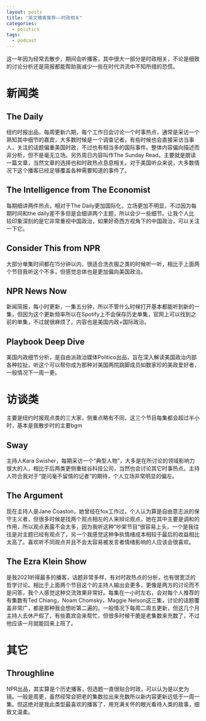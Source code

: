 ```yaml
---
layout: posts
title: "英文播客推荐——时政相关"
categories:
  - politics
tags:
  - podcast
---
```

这一年因为经常去散步，期间会听播客，其中很大一部分是时政相关，不论是细致的讨论分析还是简报都能帮助我减少一些在时代洪流中不知所措的恐慌。
# 新闻类
## The Daily
 纽约时报出品，每周更新六期，每个工作日会讨论一个时事热点，通常是采访一个熟知其中细节的嘉宾，大多数时候是一个调查记者，有些时候也会直接采访当事人，关注的话题偏重美国时政，不过也有相当多的国际事件。整体内容偏向描述而非分析，但不是毫无立场。另外周日内容叫作The Sunday Read，主要就是朗读一篇文章，当然文章的选择也和时政热点息息相关。对于美国听众来说，大多数情况下这个播客已经足够覆盖各种需要知道的事件了。
## The Intelligence from The Economist
每期细讲两件热点，相对于The Daily更加国际化，立场更加不明显，不过因为每期时间和the daily差不多但是会细讲两个主题，所以会少一些细节。让我个人比较印象深刻的是它非常重视中国政治，如果好奇西方视角下的中国政治，可以关注一下它。
## Consider This from NPR
大部分单集时间都在15分钟以内，很适合洗衣服之类的时候听一听，相比于上面两个节目我听这个不多，但感觉总体也是更加偏向美国政治。
## NPR News Now
新闻简报，每小时更新，一集五分钟，所以不管什么时候打开基本都能听到新的一集，但因为这个更新频率所以在Spotify上不会保存历史单集，官网上可以找到之前的单集，不过就很麻烦了。内容也是美国内政+国际政治。
## Playbook Deep Dive
美国内政细节分析，是自由派政治媒体Politico出品，旨在深入解读美国政治内部各种拉扯，听这个可以帮你成为那种对美国两院跳脚成员如数家珍的美政爱好者，一般情况下一周一更。
# 访谈类 
主要是纽约时报观点类的三大家，侧重点略有不同，这三个节目每集都会超过半小时，基本是我散步时的主要bgm
## Sway
主持人Kara Swisher，每期采访一个“典型人物”，大多是在所讨论的领域影响力很大的人，相比于后两类更侧重硅谷科技公司，当然也会讨论其它时事热点。主持人符合我对于“提问毫不留情的记者”的期待，个人立场非常明显的偏左。
## The Argument
现在主持人是Jane Coaston，她曾经在fox工作过，个人认为算是自由意志派的保守主义者，但很多时候是找两个观点相左的人来辩论观点，她在其中主要是调和的作用，所以观点表露不会太多，因为我听这种“吵架节目”很容易上头，一个是我往往是对主题已经有观点了，另一个我感觉这种争执情绪成本相较于最后的收益相比太高了。喜欢听不同观点并且不会太容易被发言者情绪影响的人应该会很喜欢。
## The Ezra Klein Show
是我2021听得最多的播客，话题非常多样，有对时政热点的分析，也有很宽泛的哲学讨论。相比于上面两个节目这个的主持人输出会更多，更像是两方的讨论而不是问答，我个人感觉这种交流效果非常好。每集在一小时左右，会对每个人推荐的有集数有Ted Chiang，Noam Chomsky，Maggie Nelson这三集，讨论的话题覆盖非常广，都是那种我会想听第二遍的。一般情况下每周二周五更新，但这几个月主持人去休产假了，有些嘉宾会来帮忙，但很多时候干脆是老集数来充数了，不过他应该一月就能回来上班了。

# 其它
## Throughline
NPR出品，其实算是个历史播客，但选题一直很贴合时政，可以认为是以史为镜。一般是周更，虽然经常会把老的集数拉出来充数所以新内容更新远低于一周一集。但这绝对是我此类型最喜欢的播客了，用充满关怀的眼光看待人类的故事，细致又温柔。